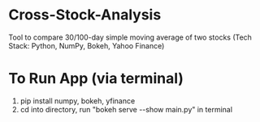 # Cross-Stock-Analysis
Tool to compare 30/100-day simple moving average of two stocks (Tech Stack: Python, NumPy, Bokeh, Yahoo Finance) 

# To Run App (via terminal)
1) pip install numpy, bokeh, yfinance
2) cd into directory, run "bokeh serve --show main.py" in terminal
